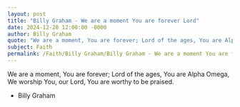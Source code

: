 ```yaml
---
layout: post
title: "Billy Graham - We are a moment You are forever Lord"
date: 2024-12-28 12:00:00 -0000
author: Billy Graham
quote: "We are a moment, You are forever; Lord of the ages, You are Alpha Omega, We worship You, our Lord, You are worthy to be praised."
subject: Faith
permalink: /Faith/Billy Graham/Billy Graham - We are a moment You are forever Lord
---
```


We are a moment, You are forever; Lord of the ages, You are Alpha Omega, We worship You, our Lord, You are worthy to be praised.

- Billy Graham
